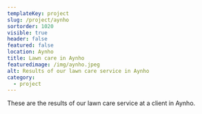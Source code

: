 ```yaml
---
templateKey: project
slug: /project/aynho
sortorder: 1020
visible: true
header: false
featured: false
location: Aynho
title: Lawn care in Aynho
featuredimage: /img/aynho.jpeg
alt: Results of our lawn care service in Aynho
category:
  - project
---
```

These are the results of our lawn care service at a client in Aynho.


